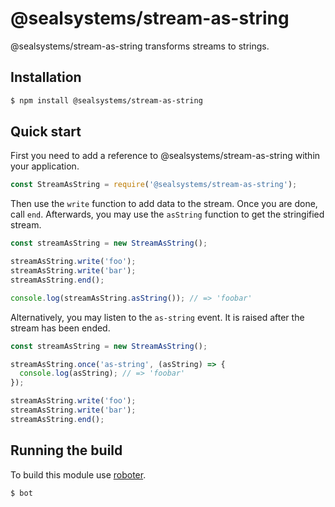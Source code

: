 # @sealsystems/stream-as-string


@sealsystems/stream-as-string transforms streams to strings.

## Installation

```bash
$ npm install @sealsystems/stream-as-string
```

## Quick start

First you need to add a reference to @sealsystems/stream-as-string within your application.

```javascript
const StreamAsString = require('@sealsystems/stream-as-string');
```

Then use the `write` function to add data to the stream. Once you are done, call `end`. Afterwards, you may use the `asString` function to get the stringified stream.

```javascript
const streamAsString = new StreamAsString();

streamAsString.write('foo');
streamAsString.write('bar');
streamAsString.end();

console.log(streamAsString.asString()); // => 'foobar'
```

Alternatively, you may listen to the `as-string` event. It is raised after the stream has been ended.

```javascript
const streamAsString = new StreamAsString();

streamAsString.once('as-string', (asString) => {
  console.log(asString); // => 'foobar'
});

streamAsString.write('foo');
streamAsString.write('bar');
streamAsString.end();
```

## Running the build

To build this module use [roboter](https://www.npmjs.com/package/roboter).

```bash
$ bot
```
